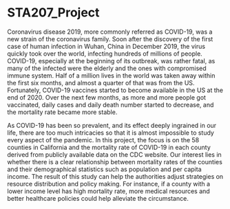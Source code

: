 # STA207_Project

Coronavirus disease 2019, more commonly referred as COVID-19, was a new strain of the coronavirus family. Soon after the discovery of the first case of human infection in Wuhan, China in December 2019, the virus quickly took over the world, infecting hundreds of millions of people. COVID-19, especially at the beginning of its outbreak, was rather fatal, as many of the infected were the elderly and the ones with compromised immune system. Half of a million lives in the world was taken away within the first six months, and almost a quarter of that was from the US. Fortunately, COVID-19 vaccines started to become available in the US at the end of 2020. Over the next few months, as more and more people got vaccinated, daily cases and daily death number started to decrease, and the mortality rate became more stable.

As COVID-19 has been so prevalent, and its effect deeply ingrained in our life, there are too much intricacies so that it is almost impossible to study every aspect of the pandemic. In this project, the focus is on the 58 counties in California and the mortality rate of COVID-19 in each county derived from publicly available data on the CDC website. Our interest lies in whether there is a clear relationship between mortality rates of the counties and their demographical statistics such as population and per capita income. The result of this study can help the authorities adjust strategies on resource distribution and policy making. For instance, if a county with a lower income level has high mortality rate, more medical resources and better healthcare policies could help alleviate the circumstance.
